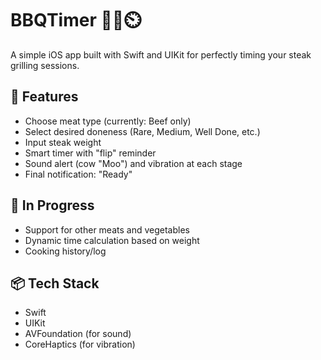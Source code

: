# BBQTimer 🥩🔥⏲️

A simple iOS app built with Swift and UIKit for perfectly timing your steak grilling sessions.

## 📱 Features
- Choose meat type (currently: Beef only)
- Select desired doneness (Rare, Medium, Well Done, etc.)
- Input steak weight
- Smart timer with "flip" reminder
- Sound alert (cow "Moo") and vibration at each stage
- Final notification: "Ready"

## 🚧 In Progress
- Support for other meats and vegetables
- Dynamic time calculation based on weight
- Cooking history/log

## 📦 Tech Stack
- Swift
- UIKit
- AVFoundation (for sound)
- CoreHaptics (for vibration)
